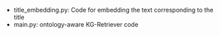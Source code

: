 - title_embedding.py: Code for embedding the text corresponding to the title
- main.py: ontology-aware KG-Retriever code